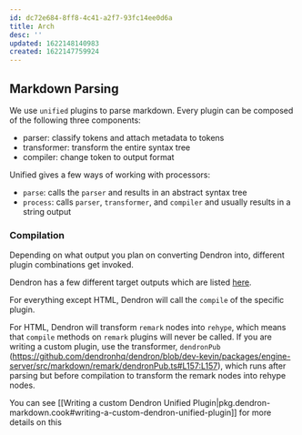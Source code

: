 ```yaml
---
id: dc72e684-8ff8-4c41-a2f7-93fc14ee0d6a
title: Arch
desc: ''
updated: 1622148140983
created: 1622147759924
---
```



## Markdown Parsing

We use `unified` plugins to parse markdown. Every plugin can be composed of the following three components:
- parser: classify tokens and attach metadata to tokens
- transformer: transform the entire syntax tree
- compiler: change token to output format

Unified gives a few ways of working with processors:
- `parse`: calls the `parser` and results in an abstract syntax tree
- `process`: calls `parser`, `transformer`, and `compiler` and usually results in a string output

### Compilation
Depending on what output you plan on converting Dendron into, different plugin combinations get invoked.

Dendron has a few different target outputs which are listed [here](https://github.com/dendronhq/dendron/blob/integ-publish/packages/engine-server/src/markdown/types.ts#L45:L45).

For everything except HTML, Dendron will call the `compile` of the specific plugin.

For HTML, Dendron will transform `remark` nodes into `rehype`, which means that `compile` methods on `remark` plugins will never be called. If you are writing a custom plugin, use the transformer, `dendronPub` (https://github.com/dendronhq/dendron/blob/dev-kevin/packages/engine-server/src/markdown/remark/dendronPub.ts#L157:L157), which runs after parsing but before compilation to transform the remark nodes into rehype nodes. 

You can see [[Writing a custom Dendron Unified Plugin|pkg.dendron-markdown.cook#writing-a-custom-dendron-unified-plugin]] for more details on this
